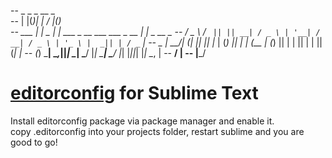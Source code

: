 --                _  _  _                                      __  _        
--               | |(_)| |                                    / _|(_)       
--       ___   __| | _ | |_   ___   _ __   ___   ___   _ __  | |_  _   __ _ 
--      / _ \ / _` || || __| / _ \ | '__| / __| / _ \ | '_ \ |  _|| | / _` |
--   _ |  __/| (_| || || |_ | (_) || |   | (__ | (_) || | | || |  | || (_| |
--  (_) \___| \__,_||_| \__| \___/ |_|    \___| \___/ |_| |_||_|  |_| \__, |
--                                                                     __/ |
--                                                                    |___/ 

# [editorconfig](http://editorconfig.org/) for Sublime Text

Install editorconfig package via package manager and enable it.  
copy .editorconfig into your projects folder, restart sublime and you are good to go!  
